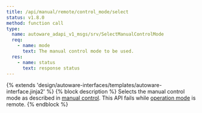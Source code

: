 ```yaml
---
title: /api/manual/remote/control_mode/select
status: v1.8.0
method: function call
type:
  name: autoware_adapi_v1_msgs/srv/SelectManualControlMode
  req:
    - name: mode
      text: The manual control mode to be used.
  res:
    - name: status
      text: response status
---
```


{% extends 'design/autoware-interfaces/templates/autoware-interface.jinja2' %}
{% block description %}
Selects the manual control mode as described in [manual control](../../../../../features/manual-control.md).
This API fails while [operation mode](../../../../../features/operation_mode.md) is remote.
{% endblock %}

